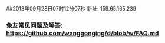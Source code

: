 ##2018年09月28日07时12分07秒 新址: 159.65.165.239
### 兔友常见问题及解答: https://github.com/wanggonging/d/blob/w/FAQ.md
